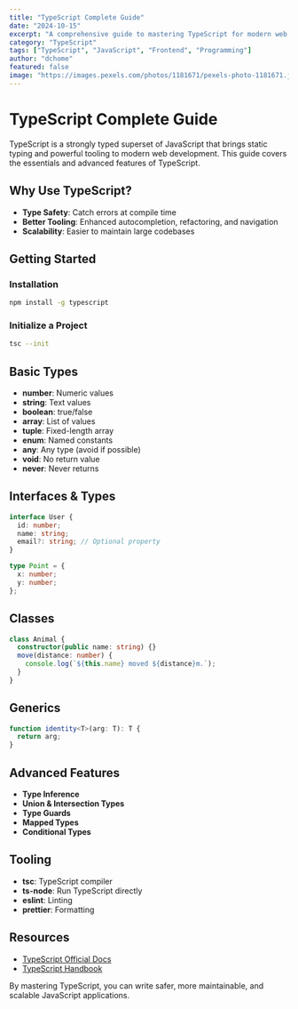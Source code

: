 ```yaml
---
title: "TypeScript Complete Guide"
date: "2024-10-15"
excerpt: "A comprehensive guide to mastering TypeScript for modern web development."
category: "TypeScript"
tags: ["TypeScript", "JavaScript", "Frontend", "Programming"]
author: "dchome"
featured: false
image: "https://images.pexels.com/photos/1181671/pexels-photo-1181671.jpeg?auto=compress&cs=tinysrgb&w=1260&h=750&dpr=2"
---
```


# TypeScript Complete Guide

TypeScript is a strongly typed superset of JavaScript that brings static typing and powerful tooling to modern web development. This guide covers the essentials and advanced features of TypeScript.

## Why Use TypeScript?

- **Type Safety**: Catch errors at compile time
- **Better Tooling**: Enhanced autocompletion, refactoring, and navigation
- **Scalability**: Easier to maintain large codebases

## Getting Started

### Installation
```bash
npm install -g typescript
```

### Initialize a Project
```bash
tsc --init
```

## Basic Types

- **number**: Numeric values
- **string**: Text values
- **boolean**: true/false
- **array**: List of values
- **tuple**: Fixed-length array
- **enum**: Named constants
- **any**: Any type (avoid if possible)
- **void**: No return value
- **never**: Never returns

## Interfaces & Types
```typescript
interface User {
  id: number;
  name: string;
  email?: string; // Optional property
}

type Point = {
  x: number;
  y: number;
};
```

## Classes
```typescript
class Animal {
  constructor(public name: string) {}
  move(distance: number) {
    console.log(`${this.name} moved ${distance}m.`);
  }
}
```

## Generics
```typescript
function identity<T>(arg: T): T {
  return arg;
}
```

## Advanced Features
- **Type Inference**
- **Union & Intersection Types**
- **Type Guards**
- **Mapped Types**
- **Conditional Types**

## Tooling
- **tsc**: TypeScript compiler
- **ts-node**: Run TypeScript directly
- **eslint**: Linting
- **prettier**: Formatting

## Resources
- [TypeScript Official Docs](https://www.typescriptlang.org/docs/)
- [TypeScript Handbook](https://www.typescriptlang.org/docs/handbook/intro.html)

By mastering TypeScript, you can write safer, more maintainable, and scalable JavaScript applications.
